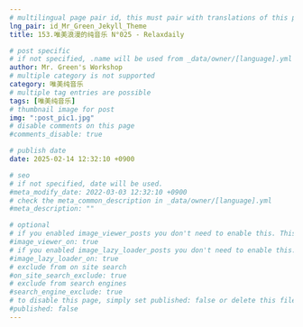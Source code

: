 ```yaml
---
# multilingual page pair id, this must pair with translations of this page. (This name must be unique)
lng_pair: id_Mr_Green_Jekyll_Theme
title: 153.唯美浪漫的纯音乐 N°025 - Relaxdaily

# post specific
# if not specified, .name will be used from _data/owner/[language].yml
author: Mr. Green's Workshop
# multiple category is not supported
category: 唯美纯音乐
# multiple tag entries are possible
tags: [唯美纯音乐]
# thumbnail image for post
img: ":post_pic1.jpg"
# disable comments on this page
#comments_disable: true

# publish date
date: 2025-02-14 12:32:10 +0900

# seo
# if not specified, date will be used.
#meta_modify_date: 2022-03-03 12:32:10 +0900
# check the meta_common_description in _data/owner/[language].yml
#meta_description: ""

# optional
# if you enabled image_viewer_posts you don't need to enable this. This is only if image_viewer_posts = false
#image_viewer_on: true
# if you enabled image_lazy_loader_posts you don't need to enable this. This is only if image_lazy_loader_posts = false
#image_lazy_loader_on: true
# exclude from on site search
#on_site_search_exclude: true
# exclude from search engines
#search_engine_exclude: true
# to disable this page, simply set published: false or delete this file
#published: false
---
```

